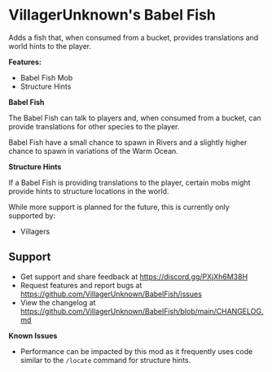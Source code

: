 # VillagerUnknown's Babel Fish

Adds a fish that, when consumed from a bucket, provides translations and world hints to the player.

**Features:**

* Babel Fish Mob
* Structure Hints

**Babel Fish**

The Babel Fish can talk to players and, when consumed from a bucket, can provide translations for other species to the player.

Babel Fish have a small chance to spawn in Rivers and a slightly higher chance to spawn in variations of the Warm Ocean.

**Structure Hints**

If a Babel Fish is providing translations to the player, certain mobs might provide hints to structure locations in the world.

While more support is planned for the future, this is currently only supported by:
* Villagers

## Support

* Get support and share feedback at https://discord.gg/PXjXh6M38H
* Request features and report bugs at https://github.com/VillagerUnknown/BabelFish/issues
* View the changelog at https://github.com/VillagerUnknown/BabelFish/blob/main/CHANGELOG.md

**Known Issues**

* Performance can be impacted by this mod as it frequently uses code similar to the `/locate` command for structure hints.